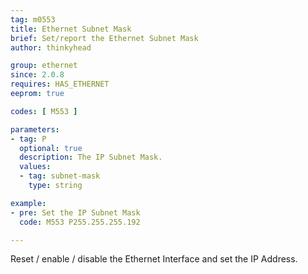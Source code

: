 ```yaml
---
tag: m0553
title: Ethernet Subnet Mask
brief: Set/report the Ethernet Subnet Mask
author: thinkyhead

group: ethernet
since: 2.0.8
requires: HAS_ETHERNET
eeprom: true

codes: [ M553 ]

parameters:
- tag: P
  optional: true
  description: The IP Subnet Mask.
  values:
  - tag: subnet-mask
    type: string

example:
- pre: Set the IP Subnet Mask
  code: M553 P255.255.255.192

---
```


Reset / enable / disable the Ethernet Interface and set the IP Address.
